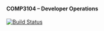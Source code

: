 #### COMP3104 – Developer Operations

[![Build Status](https://app.travis-ci.com/iamvinny/COMP3104.svg?branch=master)](https://app.travis-ci.com/iamvinny/COMP3104)
